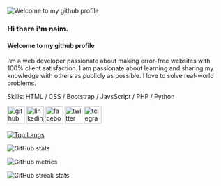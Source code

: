 ![Welcome to my github profile](https://scontent.fdac174-1.fna.fbcdn.net/v/t39.30808-6/480795315_1433085014336378_6032571839870394713_n.jpg?_nc_cat=109&ccb=1-7&_nc_sid=cc71e4&_nc_ohc=EIrAILQGZjgQ7kNvwGJTR0r&_nc_oc=AdleB0qUOnI0AOhAfvQtHqBMZQgvUp462SMriKYzpZloJ8kyulAqUfBO7_EX-6FL4OM&_nc_zt=23&_nc_ht=scontent.fdac174-1.fna&_nc_gid=vwEXJwK4Huw5yF1TAHyL7w&oh=00_Afb00ZQKYiqEpQEWVNxnzlgy-ckLFjb4AY1ARRnSTzZT2Q&oe=68DEB95B)

### Hi there i'm naim.
#### Welcome to my github profile

I’m a web developer passionate about making error-free websites with 100% client satisfaction. I am passionate about learning and sharing my knowledge with others as publicly as possible. I love to solve real-world problems. 

Skills: HTML / CSS / Bootstrap / JavsScript / PHP / Python



[<img src='https://cdn.jsdelivr.net/npm/simple-icons@3.0.1/icons/github.svg' alt='github' height='40'>](https://github.com/syed-naim)  [<img src='https://cdn.jsdelivr.net/npm/simple-icons@3.0.1/icons/linkedin.svg' alt='linkedin' height='40'>](https://www.linkedin.com/in/#/)  [<img src='https://cdn.jsdelivr.net/npm/simple-icons@3.0.1/icons/facebook.svg' alt='facebook' height='40'>](https://www.facebook.com/naim404)  [<img src='https://cdn.jsdelivr.net/npm/simple-icons@3.0.1/icons/twitter.svg' alt='twitter' height='40'>](https://twitter.com/#)  [<img src='https://cdn.jsdelivr.net/npm/simple-icons@3.0.1/icons/telegram.svg' alt='telegram' height='40'>](01)  

[![Top Langs](https://github-readme-stats.vercel.app/api/top-langs/?username=syed-naim)](https://github.com/anuraghazra/github-readme-stats)

![GitHub stats](https://github-readme-stats.vercel.app/api?username=syed-naim&show_icons=true)  

![GitHub metrics](https://metrics.lecoq.io/syed-naim)  

![GitHub streak stats](https://streak-stats.demolab.com/?user=syed-naim)  

